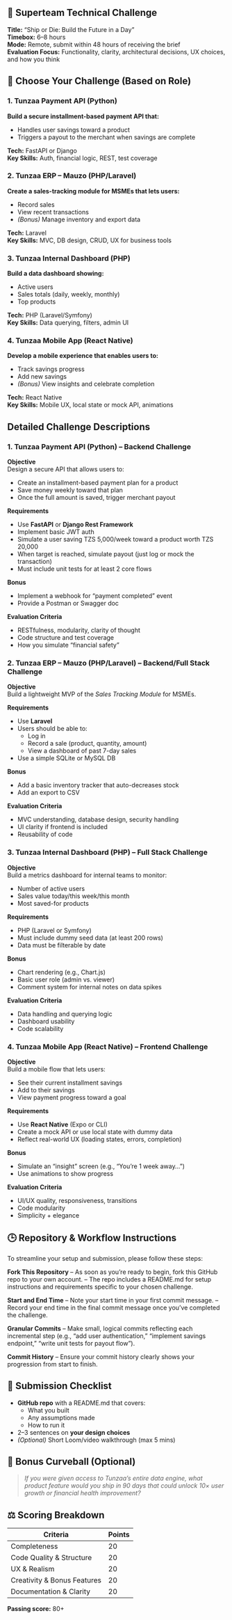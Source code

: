 ## 🧪 Superteam Technical Challenge

**Title:** “Ship or Die: Build the Future in a Day”  
**Timebox:** 6–8 hours  
**Mode:** Remote, submit within 48 hours of receiving the brief  
**Evaluation Focus:** Functionality, clarity, architectural decisions, UX choices, and how you think  


## 🔧 Choose Your Challenge (Based on Role)


### 1. Tunzaa Payment API (Python)

**Build a secure installment-based payment API that:**
- Handles user savings toward a product  
- Triggers a payout to the merchant when savings are complete  

**Tech:** FastAPI or Django  
**Key Skills:** Auth, financial logic, REST, test coverage  


### 2. Tunzaa ERP – Mauzo (PHP/Laravel)

**Create a sales-tracking module for MSMEs that lets users:**
- Record sales  
- View recent transactions  
- *(Bonus)* Manage inventory and export data  

**Tech:** Laravel  
**Key Skills:** MVC, DB design, CRUD, UX for business tools  


### 3. Tunzaa Internal Dashboard (PHP)

**Build a data dashboard showing:**
- Active users  
- Sales totals (daily, weekly, monthly)  
- Top products  

**Tech:** PHP (Laravel/Symfony)  
**Key Skills:** Data querying, filters, admin UI  


### 4. Tunzaa Mobile App (React Native)

**Develop a mobile experience that enables users to:**
- Track savings progress  
- Add new savings  
- *(Bonus)* View insights and celebrate completion  

**Tech:** React Native  
**Key Skills:** Mobile UX, local state or mock API, animations  


## Detailed Challenge Descriptions

### 1. Tunzaa Payment API (Python) – Backend Challenge

**Objective**  
Design a secure API that allows users to:  
- Create an installment-based payment plan for a product  
- Save money weekly toward that plan  
- Once the full amount is saved, trigger merchant payout

**Requirements**  
- Use **FastAPI** or **Django Rest Framework**  
- Implement basic JWT auth  
- Simulate a user saving TZS 5,000/week toward a product worth TZS 20,000  
- When target is reached, simulate payout (just log or mock the transaction)  
- Must include unit tests for at least 2 core flows  

**Bonus**  
- Implement a webhook for “payment completed” event  
- Provide a Postman or Swagger doc  

**Evaluation Criteria**  
- RESTfulness, modularity, clarity of thought  
- Code structure and test coverage  
- How you simulate “financial safety”  


### 2. Tunzaa ERP – Mauzo (PHP/Laravel) – Backend/Full Stack Challenge

**Objective**  
Build a lightweight MVP of the _Sales Tracking Module_ for MSMEs.

**Requirements**  
- Use **Laravel**  
- Users should be able to:  
  - Log in  
  - Record a sale (product, quantity, amount)  
  - View a dashboard of past 7-day sales  
- Use a simple SQLite or MySQL DB  

**Bonus**  
- Add a basic inventory tracker that auto-decreases stock  
- Add an export to CSV  

**Evaluation Criteria**  
- MVC understanding, database design, security handling  
- UI clarity if frontend is included  
- Reusability of code  


### 3. Tunzaa Internal Dashboard (PHP) – Full Stack Challenge

**Objective**  
Build a metrics dashboard for internal teams to monitor:  
- Number of active users  
- Sales value today/this week/this month  
- Most saved-for products  

**Requirements**  
- PHP (Laravel or Symfony)  
- Must include dummy seed data (at least 200 rows)  
- Data must be filterable by date  

**Bonus**  
- Chart rendering (e.g., Chart.js)  
- Basic user role (admin vs. viewer)  
- Comment system for internal notes on data spikes  

**Evaluation Criteria**  
- Data handling and querying logic  
- Dashboard usability  
- Code scalability  


### 4. Tunzaa Mobile App (React Native) – Frontend Challenge

**Objective**  
Build a mobile flow that lets users:  
- See their current installment savings  
- Add to their savings  
- View payment progress toward a goal  

**Requirements**  
- Use **React Native** (Expo or CLI)  
- Create a mock API or use local state with dummy data  
- Reflect real-world UX (loading states, errors, completion)  

**Bonus**  
- Simulate an “insight” screen (e.g., “You’re 1 week away…”)  
- Use animations to show progress  

**Evaluation Criteria**  
- UI/UX quality, responsiveness, transitions  
- Code modularity  
- Simplicity + elegance


## 🕒 Repository & Workflow Instructions
To streamline your setup and submission, please follow these steps:

**Fork This Repository**
– As soon as you’re ready to begin, fork this GitHub repo to your own account.
– The repo includes a README.md for setup instructions and requirements specific to your chosen challenge.

**Start and End Time**
– Note your start time in your first commit message.
– Record your end time in the final commit message once you’ve completed the challenge.

**Granular Commits**
– Make small, logical commits reflecting each incremental step (e.g., “add user authentication,” “implement savings endpoint,” “write unit tests for payout flow”).

**Commit History**
– Ensure your commit history clearly shows your progression from start to finish.


## 💬 Submission Checklist

- **GitHub repo** with a README.md that covers:  
  - What you built  
  - Any assumptions made  
  - How to run it  
- 2–3 sentences on **your design choices**  
- *(Optional)* Short Loom/video walkthrough (max 5 mins)  


## 🧠 Bonus Curveball (Optional)

> *If you were given access to Tunzaa’s entire data engine, what product feature would you ship in 90 days that could unlock 10× user growth or financial health improvement?*  


## ⚖️ Scoring Breakdown

| Criteria                       | Points |
| ------------------------------ | ------ |
| Completeness                   | 20     |
| Code Quality & Structure       | 20     |
| UX & Realism                   | 20     |
| Creativity & Bonus Features    | 20     |
| Documentation & Clarity        | 20     |

**Passing score:** 80+  
